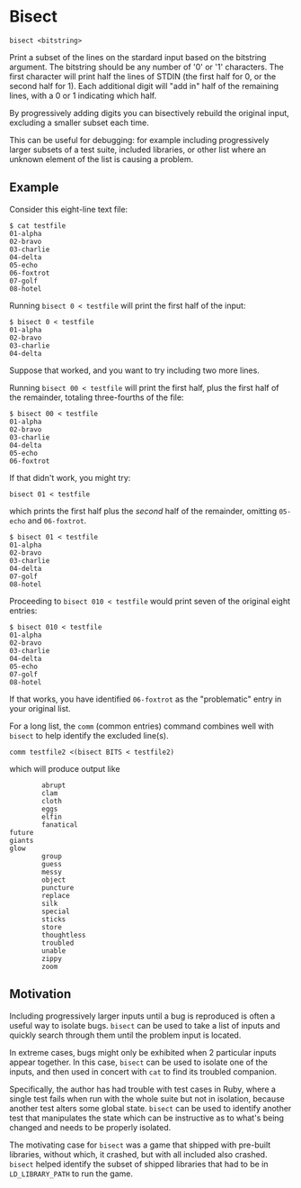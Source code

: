 # Bisect

`bisect <bitstring>`

Print a subset of the lines on the stardard input
based on the bitstring argument.  The bitstring should be any
number of '0' or '1' characters.
The first character will print half the lines of STDIN
(the first half for 0, or the second half for 1).  Each additional
digit will "add in" half of the remaining lines, with a 0 or 1 indicating
which half.

By progressively adding digits you can bisectively rebuild the original
input, excluding a smaller subset each time.  

This can be useful for debugging: for example including progressively
larger subsets of a test suite, included libraries, or other list
where an unknown element of the list is causing a problem.

## Example

Consider this eight-line text file:
```
$ cat testfile
01-alpha
02-bravo
03-charlie
04-delta
05-echo
06-foxtrot
07-golf
08-hotel
```

Running `bisect 0 < testfile` will print the first half of the input:
```
$ bisect 0 < testfile
01-alpha
02-bravo
03-charlie
04-delta
```

Suppose that worked, and you want to try including two more lines.

Running `bisect 00 < testfile`
will print the first half, plus the first half of the remainder, totaling
three-fourths of the file:
```
$ bisect 00 < testfile
01-alpha
02-bravo
03-charlie
04-delta
05-echo
06-foxtrot
```

If that didn't work, you might try:

`bisect 01 < testfile`

which prints the first half plus the *second* half of the remainder,
omitting `05-echo` and `06-foxtrot`.

```
$ bisect 01 < testfile
01-alpha
02-bravo
03-charlie
04-delta
07-golf
08-hotel
```

Proceeding to
`bisect 010 < testfile` would print seven of the original eight
entries:

```
$ bisect 010 < testfile
01-alpha
02-bravo
03-charlie
04-delta
05-echo
07-golf
08-hotel
```

If that works, you have identified `06-foxtrot` as the "problematic"
entry in your original list.

For a long list, the `comm` (common entries) command combines
well with `bisect` to help identify the excluded line(s).

`comm testfile2 <(bisect BITS < testfile2)`

which will produce output like

```
		abrupt
		clam
		cloth
		eggs
		elfin
		fanatical
future
giants
glow
		group
		guess
		messy
		object
		puncture
		replace
		silk
		special
		sticks
		store
		thoughtless
		troubled
		unable
		zippy
		zoom
```

## Motivation

Including progressively larger inputs until a bug is reproduced
is often a useful way to isolate bugs.
`bisect` can be used to take a list of inputs
and quickly search through them until the problem input is located.

In extreme cases, bugs might only be exhibited
when 2 particular inputs appear together.
In this case, `bisect` can be used to isolate one of the inputs,
and then used in concert with `cat` to find its troubled companion.

Specifically, the author has had trouble with test cases in Ruby,
where a single test fails when run with the whole suite but not in isolation,
because another test alters some global state.
`bisect` can be used to identify another test that manipulates the state
which can be instructive as to what's being changed and needs to be properly isolated.

The motivating case for `bisect` was a game that shipped with pre-built libraries,
without which, it crashed, but with all included also crashed. `bisect` helped
identify the subset of shipped libraries
that had to be in `LD_LIBRARY_PATH` to run the game.
